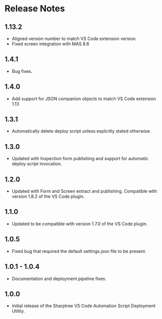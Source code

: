 # Release Notes
## 1.13.2
- Aligned version number to match VS Code extension version.
- Fixed screen integration with MAS 8.6

## 1.4.1
- Bug fixes.

## 1.4.0
- Add support for JSON companion objects to match VS Code extension 1.13

## 1.3.1
- Automatically delete deploy script unless explicitly stated otherwise.

## 1.3.0
- Updated with Inspection form publishing and support for automatic deploy script invocation.

## 1.2.0
- Updated with Form and Screen extract and publishing. Compatible with version 1.8.2 of the VS Code plugin.

## 1.1.0
- Updated to be compatible with version 1.7.0 of the VS Code plugin.
  
## 1.0.5 
- Fixed bug that required the default settings.json file to be present.

## 1.0.1 - 1.0.4 
- Documentation and deployment pipeline fixes.

## 1.0.0
- Initial release of the Sharptree VS Code Automation Script Deployment Utility.